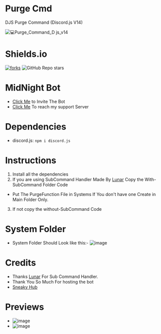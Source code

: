 # Purge Cmd
DJS Purge Command (Discord.js V14)

![💻Purge_Command_D js_v14](https://user-images.githubusercontent.com/94427416/194107761-e1382488-86e3-49fe-b51e-3128cb070ba5.png)
 
# Shields.io
[![forks](https://img.shields.io/github/forks/whois-MidNight/Purge-Cmd-V14?color=5865f2&label=forks&style=for-the-badge)](https://github.com/whois-MidNight/Purge-Cmd-V14)  ![GitHub Repo stars](https://img.shields.io/github/stars/whois-MidNight/Purge-Cmd-V14?style=for-the-badge)

# MidNight Bot
- [Click Me](https://discord.com/api/oauth2/authorize?client_id=933628005987795035&permissions=1426197654646&scope=bot%20applications.commands) to Invite The Bot
- [Click Me](https://discord.gg/aXnJp96cUz) To reach my support Server
# Dependencies
- discord.js: `npm i discord.js`
# Instructions
1. Install all the dependencies
2. If you are using SubCommand Handler Made By [Lunar](https://github.com/LunarTaku) Copy the With-SubCommand Folder Code
- Put The PurgeFunction File in Systems If You don't have one Create in Main Folder Only.
3. If not copy the without-SubCommand Code
# System Folder 
- System Folder Should Look like this:-
![image](https://user-images.githubusercontent.com/94427416/194563607-0f493422-0a22-463c-a5db-8b934422bb59.png)

# Credits
- Thanks [Lunar](https://github.com/LunarTaku) For Sub Command Handler.
- Thank You So Much For hosting the bot
- [Sneaky Hub](https://discord.gg/j5NpEqfh73)
# Previews
- ![image](https://user-images.githubusercontent.com/94427416/194115120-20ff2c35-8224-4c15-935f-01b1007fce4c.png)
- ![image](https://user-images.githubusercontent.com/94427416/194115564-81036766-852d-4559-b02c-3956f45ae7de.png)

